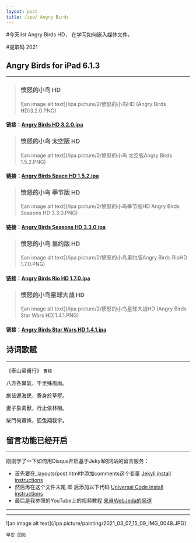 ```yaml
---
layout: post
title: /ipa/ Angry Birds
---
```


#今天list Angry Birds HD， 在学习如何嵌入媒体文件。

#提取码 2021

## Angry Birds for iPad 6.1.3 ##
----
> ### **愤怒的小鸟 HD**
> ![an image alt text](/ipa picture/2/愤怒的小鸟HD (Angry Birds HD)3.2.0.PNG)
#### 链接：[Angry Birds HD 3.2.0.ipa](https://pan.baidu.com/s/1ZrWIaIcOaN7i-Fb0ffHuvA)  

> ### **愤怒的小鸟 太空版 HD**
> ![an image alt text](/ipa picture/2/愤怒的小鸟 太空版Angry Birds 1.5.2.PNG)
#### 链接：[Angry Birds Space HD 1.5.2.ipa](https://pan.baidu.com/s/17S-7-afmyFOhzv5dhU6dow) 
 
> ### **愤怒的小鸟 季节版 HD** 
> ![an image alt text](/ipa picture/2/愤怒的小鸟季节版HD Angry Birds Seasons HD 3.3.0.PNG)
#### 链接：[Angry Birds Seasons HD 3.3.0.ipa](https://pan.baidu.com/s/1sTIW8cCPze0EM3DK7P2iGQ) 

> ### **愤怒的小鸟 里约版 HD** 
> ![an image alt text](/ipa picture/2/愤怒的小鸟里约版Angry Birds RioHD 1.7.0.PNG)
#### 链接：[Angry Birds Rio HD 1.7.0.ipa](https://pan.baidu.com/s/1lJWZvkMPFQ79u75VCsxzig) 

> ### **愤怒的小鸟星球大战 HD** 
> ![an image alt text](/ipa picture/2/愤怒的小鸟星球大战HD (Angry Birds Star Wars HD)1.4.1.PNG)
#### 链接：[Angry Birds Star Wars HD 1.4.1.ipa](https://pan.baidu.com/s/1M2uIq9Apq0-2C2ZCZXqzaA) 

## 诗词歌赋 ##
----

《泰山梁甫行》 `曹植`

八方各異氣，千里殊風雨。

劇哉邊海民，寄身於草墅。

妻子象禽獸，行止依林阻。

柴門何蕭條，狐兔翔我宇。

## 留言功能已经开启 ##
----

刚刚学了一下如何用Disqus开启基于Jekyll的网站的留言服务：

* 首先要在_layouts/post.html中添加comments这个变量 [Jekyll install instructions](https://startadaywithasmile.disqus.com/admin/settings/jekyll/)
* 然后再在这个文件末尾 即</article> 后添加以下代码 [Universal Code install instructions](https://startadaywithasmile.disqus.com/admin/install/platforms/universalcode/)
* 最后是我参照的YouTube上的视频教程 [来自WebJeda的频道](https://youtu.be/zhHY4tWpFz4)


----
****

![an image alt text](/ipa picture/painting/2021_03_07_15_09_IMG_0048.JPG)

`早安 回见`
